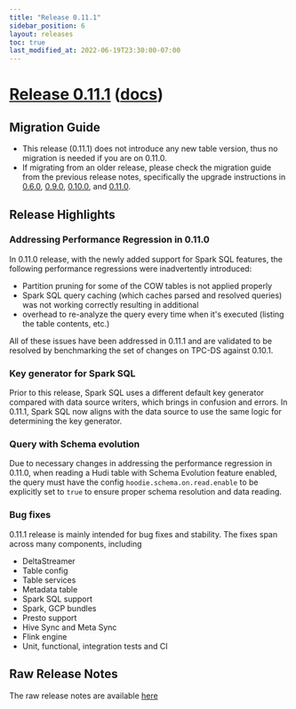 ```yaml
---
title: "Release 0.11.1"
sidebar_position: 6
layout: releases
toc: true
last_modified_at: 2022-06-19T23:30:00-07:00
---
```

# [Release 0.11.1](https://github.com/apache/hudi/releases/tag/release-0.11.1) ([docs](/docs/quick-start-guide))

## Migration Guide

* This release (0.11.1) does not introduce any new table version, thus no migration is needed if you are on 0.11.0.
* If migrating from an older release, please check the migration guide from the previous release notes, specifically
the upgrade instructions in [0.6.0](/releases/older-releases#migration-guide-for-this-release),
[0.9.0](/releases/release-0.9.0#migration-guide-for-this-release), [0.10.0](/releases/release-0.10.0#migration-guide), and 
[0.11.0](/releases/release-0.11.0#migration-guide).


## Release Highlights

### Addressing Performance Regression in 0.11.0

In 0.11.0 release, with the newly added support for Spark SQL features, the following performance regressions were
inadvertently introduced:
* Partition pruning for some of the COW tables is not applied properly
* Spark SQL query caching (which caches parsed and resolved queries) was not working correctly resulting in additional
* overhead to re-analyze the query every time when it's executed (listing the table contents, etc.)

All of these issues have been addressed in 0.11.1 and are validated to be resolved by benchmarking the set of changes
on TPC-DS against 0.10.1.

### Key generator for Spark SQL

Prior to this release, Spark SQL uses a different default key generator compared with data source writers, which brings
in confusion and errors.  In 0.11.1, Spark SQL now aligns with the data source to use the same logic for determining
the key generator.

### Query with Schema evolution

Due to necessary changes in addressing the performance regression in 0.11.0, when reading a Hudi table with Schema
Evolution feature enabled, the query must have the config `hoodie.schema.on.read.enable` to be explicitly set to `true`
to ensure proper schema resolution and data reading.

### Bug fixes

0.11.1 release is mainly intended for bug fixes and stability. The fixes span across many components, including
* DeltaStreamer
* Table config
* Table services
* Metadata table
* Spark SQL support
* Spark, GCP bundles
* Presto support
* Hive Sync and Meta Sync
* Flink engine
* Unit, functional, integration tests and CI

## Raw Release Notes

The raw release notes are available [here](https://issues.apache.org/jira/secure/ReleaseNote.jspa?projectId=12322822&version=12351597)